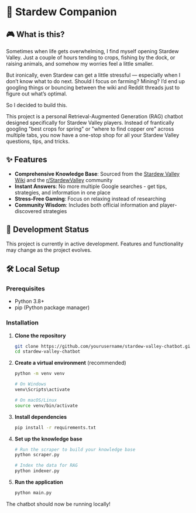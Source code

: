 # 🌱 Stardew Companion

## 🎮 What is this?

Sometimes when life gets overwhelming, I find myself opening Stardew Valley. Just a couple of hours tending to crops, fishing by the dock, or raising animals, and somehow my worries feel a little smaller.

But ironically, even Stardew can get a little stressful — especially when I don’t know what to do next. Should I focus on farming? Mining? I’d end up googling things or bouncing between the wiki and Reddit threads just to figure out what’s optimal.

So I decided to build this.

This project is a personal Retrieval-Augmented Generation (RAG) chatbot designed specifically for Stardew Valley players. Instead of frantically googling "best crops for spring" or "where to find copper ore" across multiple tabs, you now have a one-stop shop for all your Stardew Valley questions, tips, and tricks.

## ✨ Features

- **Comprehensive Knowledge Base**: Sourced from the [Stardew Valley Wiki](https://stardewvalleywiki.com/) and the [r/StardewValley](https://www.reddit.com/r/StardewValley/) community
- **Instant Answers**: No more multiple Google searches - get tips, strategies, and information in one place
- **Stress-Free Gaming**: Focus on relaxing instead of researching
- **Community Wisdom**: Includes both official information and player-discovered strategies

## 🚧 Development Status

This project is currently in active development. Features and functionality may change as the project evolves.

## 🛠️ Local Setup

### Prerequisites

- Python 3.8+
- pip (Python package manager)

### Installation

1. **Clone the repository**
   ```bash
   git clone https://github.com/yourusername/stardew-valley-chatbot.git
   cd stardew-valley-chatbot
   ```

2. **Create a virtual environment** (recommended)
   ```bash
   python -m venv venv
   
   # On Windows
   venv\Scripts\activate
   
   # On macOS/Linux
   source venv/bin/activate
   ```

3. **Install dependencies**
   ```bash
   pip install -r requirements.txt
   ```
   
4. **Set up the knowledge base**
   ```bash
   # Run the scraper to build your knowledge base
   python scraper.py
   
   # Index the data for RAG
   python indexer.py
   ```

5. **Run the application**
   ```bash
   python main.py
   ```

The chatbot should now be running locally!
